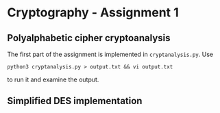 # Cryptography - Assignment 1

## Polyalphabetic cipher cryptoanalysis

The first part of the assignment is implemented in `cryptanalysis.py`. 
Use 
```
python3 cryptanalysis.py > output.txt && vi output.txt
```
to run it and examine the output.


## Simplified DES implementation
